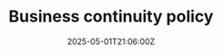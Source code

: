 ---
title: Business continuity policy
linkTitle: Business continuity policy
date: '2025-05-01T21:06:00Z'
weight: 1
description: Green Orbit Digital's business continuity policy outlines responsibilities
  for maintaining operations during disruptions, including recovery time objectives
  for critical systems, backup procedures, and regular testing to ensure effectiveness
  and compliance with ISO 22301 standards.
draft: false
ref: business-continuity-policy
---